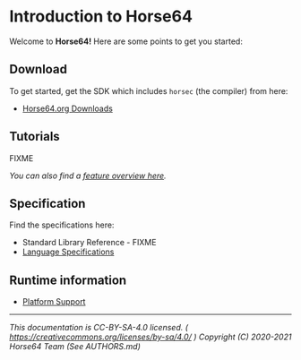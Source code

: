 
# Introduction to Horse64

Welcome to **Horse64!** Here are some points to get you started:

## Download

To get started, get the SDK which includes `horsec`
(the compiler) from here:

- [Horse64.org Downloads](https://horse64.org/download)


## Tutorials

FIXME

*You can also find a [feature overview here](./Feature.md).*

## Specification

Find the specifications here:

- Standard Library Reference - FIXME
- [Language Specifications](./Specification/Horse64.md)


## Runtime information

- [Platform Support](./Platform%20Support.md)

---
*This documentation is CC-BY-SA-4.0 licensed.
( https://creativecommons.org/licenses/by-sa/4.0/ )
Copyright (C) 2020-2021 Horse64 Team (See AUTHORS.md)*
